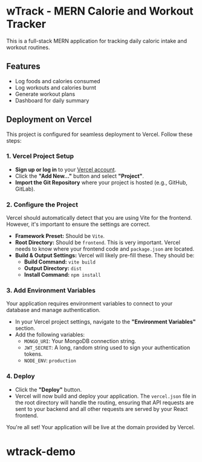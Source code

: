 # wTrack - MERN Calorie and Workout Tracker

This is a full-stack MERN application for tracking daily caloric intake and workout routines.

## Features
- Log foods and calories consumed
- Log workouts and calories burnt
- Generate workout plans
- Dashboard for daily summary

## Deployment on Vercel

This project is configured for seamless deployment to Vercel. Follow these steps:

### 1. Vercel Project Setup

*   **Sign up or log in** to your [Vercel account](https://vercel.com).
*   Click the **"Add New..."** button and select **"Project"**.
*   **Import the Git Repository** where your project is hosted (e.g., GitHub, GitLab).

### 2. Configure the Project

Vercel should automatically detect that you are using Vite for the frontend. However, it's important to ensure the settings are correct.

*   **Framework Preset:** Should be `Vite`.
*   **Root Directory:** Should be `frontend`. This is very important. Vercel needs to know where your frontend code and `package.json` are located.
*   **Build & Output Settings:** Vercel will likely pre-fill these. They should be:
    *   **Build Command:** `vite build`
    *   **Output Directory:** `dist`
    *   **Install Command:** `npm install`

### 3. Add Environment Variables

Your application requires environment variables to connect to your database and manage authentication.

*   In your Vercel project settings, navigate to the **"Environment Variables"** section.
*   Add the following variables:
    *   `MONGO_URI`: Your MongoDB connection string.
    *   `JWT_SECRET`: A long, random string used to sign your authentication tokens.
    *   `NODE_ENV`: `production`

### 4. Deploy

*   Click the **"Deploy"** button.
*   Vercel will now build and deploy your application. The `vercel.json` file in the root directory will handle the routing, ensuring that API requests are sent to your backend and all other requests are served by your React frontend.

You're all set! Your application will be live at the domain provided by Vercel.
# wtrack-demo

